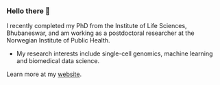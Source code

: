 ### Hello there 👋

I recently completed my PhD from the Institute of Life Sciences, Bhubaneswar, and am working as a postdoctoral researcher at the Norwegian Institute of Public Health.
- My research interests include single-cell genomics, machine learning and biomedical data science.

Learn more at my [website](https://arup.dev/).

